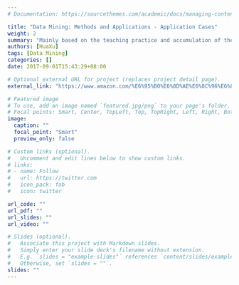 ```yaml
---
# Documentation: https://sourcethemes.com/academic/docs/managing-content/

title: "Data Mining: Methods and Applications - Application Cases"
weight: 2
summary: "Mainly based on the teaching practice and accumulation of the Data Mining Methods and Applications course set up by Tsinghua University, referring to the teaching system of relevant courses of famous foreign universities in recent years, systematically introducing the basic concepts and basic principles of data mining; combining some typical applications Examples show general patterns and ideas for solving problems with data mining thinking methods."
authors: [HuaXu]
tags: [Data Mining]
categories: []
date: 2017-09-01T15:43:29+08:00

# Optional external URL for project (replaces project detail page).
external_link: "https://www.amazon.com/%E6%95%B0%E6%8D%AE%E6%8C%96%E6%8E%98%EF%BC%9A%E6%96%B9%E6%B3%95%E4%B8%8E%E5%BA%94%E7%94%A8-%E5%BA%94%E7%94%A8%E6%A1%88%E4%BE%8B-%E6%B8%85%E5%8D%8E%E5%A4%A7%E5%AD%A6%E8%AE%A1%E7%AE%97%E6%9C%BA%E7%B3%BB%E5%88%97%E6%95%99%E6%9D%90-%E5%BE%90%E5%8D%8E/dp/B074121MCP/ref=sr_1_1?dchild=1&keywords=%E6%95%B0%E6%8D%AE%E6%8C%96%E6%8E%98%EF%BC%9A%E6%96%B9%E6%B3%95%E4%B8%8E%E5%BA%94%E7%94%A8&qid=1599206641&s=books&sr=1-1"

# Featured image
# To use, add an image named `featured.jpg/png` to your page's folder.
# Focal points: Smart, Center, TopLeft, Top, TopRight, Left, Right, BottomLeft, Bottom, BottomRight.
image:
  caption: ""
  focal_point: "Smart"
  preview_only: false

# Custom links (optional).
#   Uncomment and edit lines below to show custom links.
# links:
# - name: Follow
#   url: https://twitter.com
#   icon_pack: fab
#   icon: twitter

url_code: ""
url_pdf: ""
url_slides: ""
url_video: ""

# Slides (optional).
#   Associate this project with Markdown slides.
#   Simply enter your slide deck's filename without extension.
#   E.g. `slides = "example-slides"` references `content/slides/example-slides.md`.
#   Otherwise, set `slides = ""`.
slides: ""
---
```


